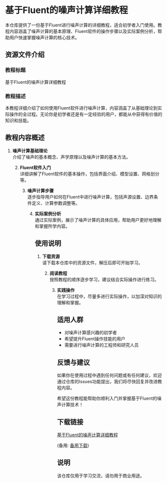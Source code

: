 # 基于Fluent的噪声计算详细教程

本仓库提供了一份基于Fluent进行噪声计算的详细教程，适合初学者入门使用。教程内容涵盖了噪声计算的基本原理、Fluent软件的操作步骤以及实际案例分析，帮助用户快速掌握噪声计算的核心技术。

## 资源文件介绍

### 教程标题
基于Fluent的噪声计算详细教程

### 教程描述
本教程详细介绍了如何使用Fluent软件进行噪声计算，内容涵盖了从基础理论到实际操作的全过程。无论你是初学者还是有一定经验的用户，都能从中获得有价值的知识和技能。

## 教程内容概述

1. **噪声计算基础理论**  
   介绍了噪声的基本概念、声学原理以及噪声计算的基本方法。

   2. **Fluent软件入门**  
      详细讲解了Fluent软件的基本操作，包括界面介绍、模型设置、网格划分等。

      3. **噪声计算步骤**  
         逐步指导用户如何在Fluent中进行噪声计算，包括声源设置、边界条件定义、计算参数调整等。

         4. **实际案例分析**  
            通过实际案例，展示了噪声计算的具体应用，帮助用户更好地理解和掌握所学内容。

            ## 使用说明

            1. **下载资源**  
               请下载本仓库中的资源文件，解压后即可开始学习。

               2. **阅读教程**  
                  按照教程的顺序逐步学习，建议结合实际操作进行练习。

                  3. **实践操作**  
                     在学习过程中，尽量多进行实际操作，以加深对知识的理解和掌握。

                     ## 适用人群

                     - 对噪声计算感兴趣的初学者
                     - 希望提升Fluent操作技能的用户
                     - 需要进行噪声计算的工程师和研究人员

                     ## 反馈与建议

                     如果你在使用过程中遇到任何问题或有任何建议，欢迎通过仓库的Issues功能提出，我们将尽快回复并改进教程内容。

                     希望这份教程能帮助你顺利入门并掌握基于Fluent的噪声计算技术！

                     ## 下载链接
                     [基于Fluent的噪声计算详细教程](https://pan.quark.cn/s/597429b9348c) 

                     (备用: [备用下载](https://pan.baidu.com/s/1EHlo_0HublrFfsjahod2dQ?pwd=1234))

                     ## 说明

                     该仓库仅用于学习交流，请勿用于商业用途。
